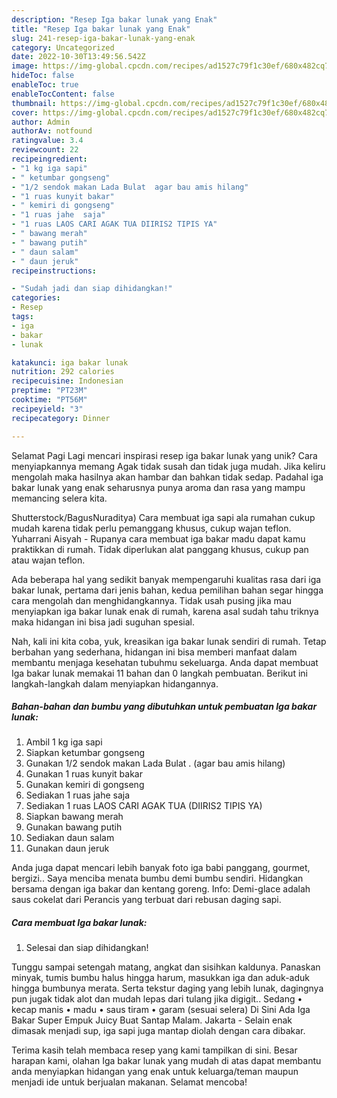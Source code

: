 ```yaml
---
description: "Resep Iga bakar lunak yang Enak"
title: "Resep Iga bakar lunak yang Enak"
slug: 241-resep-iga-bakar-lunak-yang-enak
category: Uncategorized
date: 2022-10-30T13:49:56.542Z
image: https://img-global.cpcdn.com/recipes/ad1527c79f1c30ef/680x482cq70/iga-bakar-lunak-foto-resep-utama.jpg
hideToc: false
enableToc: true
enableTocContent: false
thumbnail: https://img-global.cpcdn.com/recipes/ad1527c79f1c30ef/680x482cq70/iga-bakar-lunak-foto-resep-utama.jpg
cover: https://img-global.cpcdn.com/recipes/ad1527c79f1c30ef/680x482cq70/iga-bakar-lunak-foto-resep-utama.jpg
author: Admin
authorAv: notfound
ratingvalue: 3.4
reviewcount: 22
recipeingredient:
- "1 kg iga sapi"
- " ketumbar gongseng"
- "1/2 sendok makan Lada Bulat  agar bau amis hilang"
- "1 ruas kunyit bakar"
- " kemiri di gongseng"
- "1 ruas jahe  saja"
- "1 ruas LAOS CARI AGAK TUA DIIRIS2 TIPIS YA"
- " bawang merah"
- " bawang putih"
- " daun salam"
- " daun jeruk"
recipeinstructions:

- "Sudah jadi dan siap dihidangkan!"
categories:
- Resep
tags:
- iga
- bakar
- lunak

katakunci: iga bakar lunak 
nutrition: 292 calories
recipecuisine: Indonesian
preptime: "PT23M"
cooktime: "PT56M"
recipeyield: "3"
recipecategory: Dinner

---
```



Selamat Pagi Lagi mencari inspirasi resep iga bakar lunak yang unik? Cara menyiapkannya memang Agak tidak susah dan tidak juga mudah. Jika keliru mengolah maka hasilnya akan hambar dan bahkan tidak sedap. Padahal iga bakar lunak yang enak seharusnya punya aroma dan rasa yang mampu memancing selera kita.


Shutterstock/BagusNuraditya) Cara membuat iga sapi ala rumahan cukup mudah karena tidak perlu pemanggang khusus, cukup wajan teflon. Yuharrani Aisyah - Rupanya cara membuat iga bakar madu dapat kamu praktikkan di rumah. Tidak diperlukan alat panggang khusus, cukup pan atau wajan teflon.

Ada beberapa hal yang sedikit banyak mempengaruhi kualitas rasa dari iga bakar lunak, pertama dari jenis bahan, kedua pemilihan bahan segar hingga cara mengolah dan menghidangkannya. Tidak usah pusing jika mau menyiapkan iga bakar lunak enak di rumah, karena asal sudah tahu triknya maka hidangan ini bisa jadi suguhan spesial.


Nah, kali ini kita coba, yuk, kreasikan iga bakar lunak sendiri di rumah. Tetap berbahan yang sederhana, hidangan ini bisa memberi manfaat dalam membantu menjaga kesehatan tubuhmu sekeluarga. Anda dapat membuat Iga bakar lunak memakai 11 bahan dan 0 langkah pembuatan. Berikut ini langkah-langkah dalam menyiapkan hidangannya.

<!--inarticleads1-->

##### Bahan-bahan dan bumbu yang dibutuhkan untuk pembuatan Iga bakar lunak:

1. Ambil 1 kg iga sapi
1. Siapkan  ketumbar gongseng
1. Gunakan 1/2 sendok makan Lada Bulat . (agar bau amis hilang)
1. Gunakan 1 ruas kunyit bakar
1. Gunakan  kemiri di gongseng
1. Sediakan 1 ruas jahe  saja
1. Sediakan 1 ruas LAOS CARI AGAK TUA (DIIRIS2 TIPIS YA)
1. Siapkan  bawang merah
1. Gunakan  bawang putih
1. Sediakan  daun salam
1. Gunakan  daun jeruk


Anda juga dapat mencari lebih banyak foto iga babi panggang, gourmet, bergizi.. Saya menciba menata bumbu demi bumbu sendiri. Hidangkan bersama dengan iga bakar dan kentang goreng. Info: Demi-glace adalah saus cokelat dari Perancis yang terbuat dari rebusan daging sapi. 

<!--inarticleads2-->

##### Cara membuat Iga bakar lunak:


1. Selesai dan siap dihidangkan!

Tunggu sampai setengah matang, angkat dan sisihkan kaldunya. Panaskan minyak, tumis bumbu halus hingga harum, masukkan iga dan aduk-aduk hingga bumbunya merata. Serta tekstur daging yang lebih lunak, dagingnya pun jugak tidak alot dan mudah lepas dari tulang jika digigit.. Sedang • kecap manis • madu • saus tiram • garam (sesuai selera) Di Sini Ada Iga Bakar Super Empuk Juicy Buat Santap Malam. Jakarta - Selain enak dimasak menjadi sup, iga sapi juga mantap diolah dengan cara dibakar. 

Terima kasih telah membaca resep yang kami tampilkan di sini. Besar harapan kami, olahan Iga bakar lunak yang mudah di atas dapat membantu anda menyiapkan hidangan yang enak untuk keluarga/teman maupun menjadi ide untuk berjualan makanan. Selamat mencoba!
